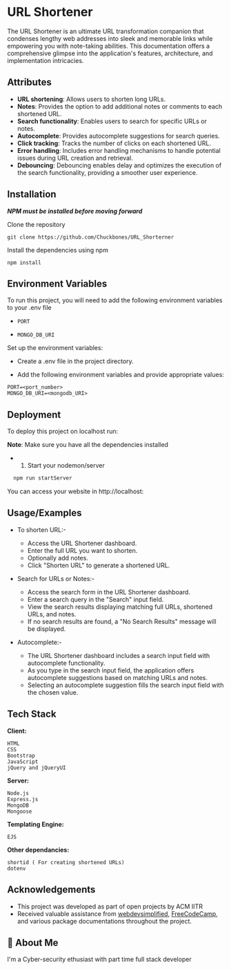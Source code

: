
# URL Shortener

The URL Shortener is an ultimate URL transformation companion that condenses lengthy web addresses into sleek and memorable links while empowering you with note-taking abilities. This documentation offers a comprehensive glimpse into the application's features, architecture, and implementation intricacies.


## Attributes

- **URL shortening**: Allows users to shorten long URLs.
- **Notes**: Provides the option to add additional notes or comments to each shortened URL.
- **Search functionality**: Enables users to search for specific URLs or notes.
- **Autocomplete**: Provides autocomplete suggestions for search queries.
- **Click tracking**: Tracks the number of clicks on each shortened URL.
- **Error handling**: Includes error handling mechanisms to handle potential issues during URL creation and retrieval.
- **Debouncing**: Debouncing enables delay and optimizes the execution of the search functionality, providing a smoother user experience.

## Installation

***NPM must be installed before moving forward***

Clone the repository

```
git clone https://github.com/Chuckbones/URL_Shorterner
```
  Install the dependencies using npm  

  ```
  npm install
  ```

  
## Environment Variables

To run this project, you will need to add the following environment variables to your .env file

- `PORT`

- `MONGO_DB_URI`

Set up the environment variables:

 - Create a .env file in the project directory.

  - Add the following environment variables and provide appropriate values:

```
PORT=<port_number>
MONGO_DB_URI=<mongodb_URI>
```



## Deployment

To deploy this project on localhost run:

**Note**: Make sure you have all the dependencies installed

  -    1) Start your nodemon/server
```bash
  npm run startServer
```

You can access your website in http://localhost:<PORT>
## Usage/Examples
- To shorten URL:-
  - Access the URL Shortener dashboard.
  - Enter the full URL you want to shorten.
  - Optionally add notes.
  - Click "Shorten URL" to generate a shortened URL.
 
- Search for URLs or Notes:-
  - Access the search form in the URL Shortener dashboard.
  - Enter a search query in the "Search" input field.
  - View the search results displaying matching full URLs, shortened URLs, and notes.
  - If no search results are found, a "No Search Results" message will be displayed.

- Autocomplete:-
  - The URL Shortener dashboard includes a search input field with autocomplete functionality.
  - As you type in the search input field, the application offers autocomplete suggestions based on matching URLs and notes.
  - Selecting an autocomplete suggestion fills the search input field with the chosen value.



## Tech Stack

**Client:** 
 ```
 HTML
 CSS
 Bootstrap
 JavaScript
 jQuery and jQueryUI
 ```

**Server:**


    Node.js
    Express.js
    MongoDB
    Mongoose

**Templating Engine:**
```
EJS
```
**Other dependancies:**
```
shortid ( For creating shortened URLs)
dotenv
```



## Acknowledgements

- This project was developed as part of open projects by ACM IITR
 - Received valuable assistance from [webdevsimplified](https://www.youtube.com/c/webdevsimplified),   [FreeCodeCamp](https://www.freecodecamp.org/), and various package documentations throughout the project.



## 🚀 About Me
I'm a Cyber-security ethusiast with part time full stack developer

